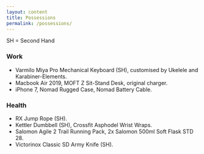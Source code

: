 ```yaml
---
layout: content
title: Possessions
permalink: /possessions/
---
```


SH = Second Hand

### Work

- Varmilo Miya Pro Mechanical Keyboard (SH), customised by Ukelele and Karabiner-Elements.
- Macbook Air 2019, MOFT Z Sit-Stand Desk, original charger.
- iPhone 7, Nomad Rugged Case, Nomad Battery Cable.

### Health

- RX Jump Rope (SH).
- Kettler Dumbbell (SH), Crossfit Asphodel Wrist Wraps.
- Salomon Agile 2 Trail Running Pack, 2x Salomon 500ml Soft Flask STD 28.
- Victorinox Classic SD Army Knife (SH).
